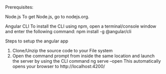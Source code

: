 Prerequisites:	

Node.js
To get Node.js, go to nodejs.org.

Angular CLI
To install the CLI using npm, open a terminal/console window and enter the following command:
npm install -g @angular/cli

Steps to setup the angular app
1.	Clone/Unzip the source code to your File system
2.	Open the command prompt from inside the same location and launch the server by using the CLI command
	  ng serve –open
	  This automatically opens your browser to http://localhost:4200/

